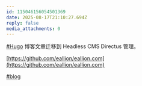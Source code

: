 ```yaml
---
id: 115046156054501369
date: 2025-08-17T21:10:27.694Z
reply: false
media_attachments: 0
---
```


[#Hugo](https://e5n.cc/tags/Hugo) 博客文章迁移到 Headless CMS Directus 管理。

[https://github.com/eallion/eallion.com](https://github.com/eallion/eallion.com)

[#blog](https://e5n.cc/tags/blog)

